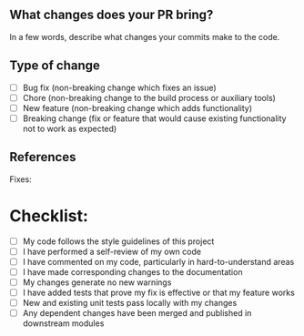 ## What changes does your PR bring?

In a few words, describe what changes your commits make to the code.

## Type of change

- [ ] Bug fix (non-breaking change which fixes an issue)
- [ ] Chore (non-breaking change to the build process or auxiliary tools)
- [ ] New feature (non-breaking change which adds functionality)
- [ ] Breaking change (fix or feature that would cause existing functionality not to work as expected)

## References

Fixes:

# Checklist:

- [ ] My code follows the style guidelines of this project
- [ ] I have performed a self-review of my own code
- [ ] I have commented on my code, particularly in hard-to-understand areas
- [ ] I have made corresponding changes to the documentation
- [ ] My changes generate no new warnings
- [ ] I have added tests that prove my fix is effective or that my feature works
- [ ] New and existing unit tests pass locally with my changes
- [ ] Any dependent changes have been merged and published in downstream modules
